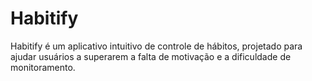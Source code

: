 # Habitify
Habitify é um aplicativo intuitivo de controle de hábitos, projetado para ajudar usuários a superarem a falta de motivação e a dificuldade de monitoramento.
